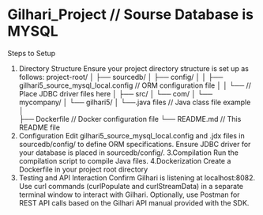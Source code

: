 # Gilhari_Project // Sourse Database is MYSQL
Steps to Setup
1. Directory Structure
Ensure your project directory structure is set up as follows:
project-root/
│
├── sourcedb/
│   ├── config/
│   │   ├── gilhari5_source_mysql_local.config   // ORM configuration file
│   │   └── <JDBC driver files>                  // Place JDBC driver files here
│   ├── src/
│      └── com/
│          └── mycompany/
│              └── gilhari5/
│                  └──.java  files            // Java class file example
│   
├── Dockerfile                                   // Docker configuration file
└── README.md                                    // This README file
2. Configuration
Edit gilhari5_source_mysql_local.config and .jdx files in sourcedb/config/ to define ORM specifications.
Ensure JDBC driver for your database is placed in sourcedb/config/.
3.Compilation
Run the compilation script to compile Java files.
4.Dockerization
Create a Dockerfile in your project root directory
5. Testing and API Interaction
Confirm Gilhari is listening at localhost:8082.
Use curl commands (curlPopulate and curlStreamData) in a separate terminal window to interact with Gilhari.
Optionally, use Postman for REST API calls based on the Gilhari API manual provided with the SDK.

